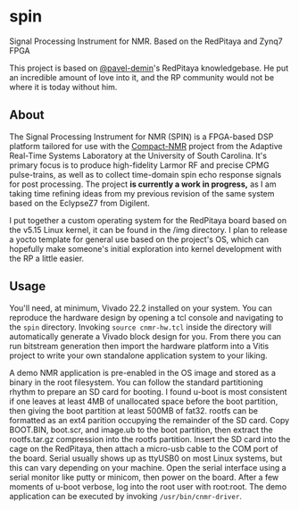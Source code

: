 # spin
Signal Processing Instrument for NMR. Based on the RedPitaya and Zynq7 FPGA 

This project is based on [@pavel-demin](https://www.github.com/pavel-demin)'s RedPitaya knowledgebase. He put an incredible amount of love into it, and the RP community would not be where it is today without him.

## About
The Signal Processing Instrument for NMR (SPIN) is a FPGA-based DSP platform tailored for use with the [Compact-NMR](https://github.com/ARTS-Laboratory/Compact-NMR) project from the Adaptive Real-Time Systems Laboratory at the University of South Carolina. It's primary focus is to produce high-fidelity Larmor RF and precise CPMG pulse-trains, as well as to collect time-domain spin echo response signals for post processing. The project **is currently a work in progress,** as I am taking time refining ideas from my previous revision of the same system based on the EclypseZ7 from Digilent. 

I put together a custom operating system for the RedPitaya board based on the v5.15 Linux kernel, it can be found in the /img directory. I plan to release a yocto template for general use based on the project's OS, which can hopefully make someone's initial exploration into kernel development with the RP a little easier. 

## Usage
You'll need, at minimum, Vivado 22.2 installed on your system. You can reproduce the hardware design by opening a tcl console and navigating to the `spin` directory. Invoking `source cnmr-hw.tcl` inside the directory will automatically generate a Vivado block design for you. From there you can run bitstream generation then import the hardware platform into a Vitis project to write your own standalone application system to your liking. 

A demo NMR application is pre-enabled in the OS image and stored as a binary in the root filesystem. You can follow the standard partitioning rhythm to prepare an SD card for booting. I found u-boot is most consistent if one leaves at least 4MB of unallocated space before the boot partition, then giving the boot partition at least 500MB of fat32. rootfs can be formatted as an ext4 parition occupying the remainder of the SD card. Copy BOOT.BIN, boot.scr, and image.ub to the boot partition, then extract the rootfs.tar.gz compression into the rootfs partition. Insert the SD card into the cage on the RedPitaya, then attach a micro-usb cable to the COM port of the board. Serial usually shows up as ttyUSB0 on most Linux systems, but this can vary depending on your machine. Open the serial interface using a serial monitor like putty or minicom, then power on the board. After a few moments of u-boot verbose, log into the root user with root:root. The demo application can be executed by invoking `/usr/bin/cnmr-driver`.  



